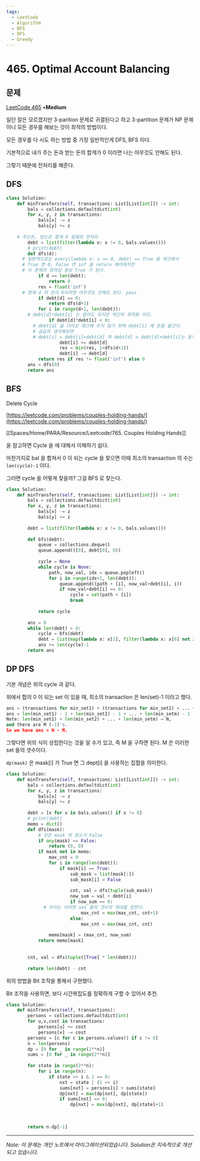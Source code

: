 ```yaml
---
tags:
  - LeetCode
  - Algorithm
  - BFS
  - DFS
  - Greedy
---
```


# 465. Optimal Account Balancing

## 문제

[LeetCode 465](https://leetcode.com/problems/optimal-account-balancing/) •**Medium**

일단 잘은 모르겠지만 3-parition 문제로 귀결된다고 하고 3-partition 문제가 NP 문제이니 모든 경우를 해보는 것이 최적의 방법이다.

모든 경우를 다 시도 하는 방법 중 가장 일반적인게 DFS, BFS 이다.

기본적으로 내가 주는 돈과 받는 돈의 합계가 0 이라면 나는 아무것도 안해도 된다.

그렇기 때문에 전처리를 해준다.

## DFS

```python
class Solution:
    def minTransfers(self, transactions: List[List[int]]) -> int:
        bals = collections.defaultdict(int)
        for x, y, z in transactions:
            bals[x] -= z
            bals[y] += z
        
    # 주는돈, 받는돈 합계 0 일때의 전처리
        debt = list(filter(lambda x: x != 0, bals.values()))
        # print(debt) 
        def dfs(d):
      # 일반적으로는 every(lambda x: x == 0, debt) == True 을 체크해서 
      # True 면 0, False 면 inf 을 return 해야하지만
      # 이 문제의 정의상 항상 True 가 된다. 
            if d == len(debt):
                return 0
            res = float('inf')
      # 현재 d 의 돈이 0이라면 아무것도 안해도 된다. pass
            if debt[d] == 0:
                return dfs(d+1)
            for i in range(d+1, len(debt)):
        # debt[d]*debt[i] 는 없어도 되지만 약간의 최적화 이다.
                if debt[d]*debt[i] < 0:
          # debt[d] 을 더이상 체크해 주지 않기 위해 debt[i] 에 돈을 옮긴다.
          # 곰곰히 생각해보면 
          # debt[i] = debt[i]+debt[d] 와 debt[d] = debt[d]+debt[i]는 동치이다.
                    debt[i] += debt[d]
                    res = min(res, 1+dfs(d+1))
                    debt[i] -= debt[d]
            return res if res != float('inf') else 0
        ans = dfs(0)
        return ans
```

## BFS

Delete Cycle

[https://leetcode.com/problems/couples-holding-hands/](https://leetcode.com/problems/couples-holding-hands/)

[[Spaces/Home/PARA/Resource/Leetcode/765. Couples Holding Hands]]

을 참고하면 Cycle 을 에 대해서 이해하기 쉽다.

마찬가지로 bal 을 합쳐서 0 이 되는 cycle 을 찾으면 이때 최소의 transaction 의 수는 `len(cycle)-1` 이다.

그러면 cycle 을 어떻게 찾을까? 그걸 BFS 로 찾는다.

```python
class Solution:
    def minTransfers(self, transactions: List[List[int]]) -> int:
        bals = collections.defaultdict(int)
        for x, y, z in transactions:
            bals[x] -= z
            bals[y] += z
        
        debt = list(filter(lambda x: x != 0, bals.values()))
        
        def bfs(debt):
            queue = collections.deque()
            queue.append(([0], debt[0], 0))
            
            cycle = None
            while cycle is None:
                path, now_val, idx = queue.popleft()
                for i in range(idx+1, len(debt)):
                    queue.append((path + [i], now_val+debt[i], i))
                    if now_val+debt[i] == 0:
                        cycle = set(path + [i])
                        break
            
            return cycle
        
        ans = 0
        while len(debt) > 0:
            cycle = bfs(debt)
            debt = list(map(lambda x: x[1], filter(lambda x: x[0] not in cycle, enumerate(debt))))
            ans += len(cycle)-1
        return ans
```

## DP DFS

기본 개념은 위의 cycle 과 같다.

위에서 합의 0 이 되는 set 이 있을 때, 최소의 transaction 은 len(set)-1 이라고 했다.

```python
ans = (transactions for min_set1) + (transactions for min_set2) + ... + (transactions for min_setm)
ans = len(min_set1) - 1 + len(min_set2) - 1 + ... + len(min_setm) - 1
Note: len(min_set1) + len(min_set2) + ... + len(min_setm) = N,
and there are M (-1)'s.
So we have ans = N - M.
```

그렇다면 위의 식이 성립한다는 것을 알 수가 있고, 즉 M 을 구하면 된다. M 은 이러한 set 들의 갯수이다.

`dp(mask)` 은 mask[i] 가 True 면 그 dept[i] 을 사용하는 집합을 의미한다.

```python
class Solution:
    def minTransfers(self, transactions: List[List[int]]) -> int:
        bals = collections.defaultdict(int)
        for x, y, z in transactions:
            bals[x] -= z
            bals[y] += z
        
        debt = [x for x in bals.values() if x != 0]
        # print(debt)
        memo = dict()
        def dfs(mask):
            # 모든 mask 의 원소가 False
            if any(mask) == False:
                return (0, 0)
            if mask not in memo:
                max_cnt = 0
                for i in range(len(debt)):
                    if mask[i] == True:
                        sub_mask = list(mask[:])
                        sub_mask[i] = False
                        
                        cnt, val = dfs(tuple(sub_mask))
                        now_sum = val + debt[i]
                        if now_sum == 0:
              # 우리는 이러한 set 들의 갯수의 최대을 원한다. 
                            max_cnt = max(max_cnt, cnt+1)
                        else:
                            max_cnt = max(max_cnt, cnt)
                        
                memo[mask] = (max_cnt, now_sum)
            return memo[mask]
        
        
        cnt, val = dfs(tuple([True] * len(debt)))
        
        return len(debt) - cnt
```

위의 방법을 Bit 조작을 통해서 구현했다.

Bit 조작을 사용하면, 보다 시간복잡도를 정확하게 구할 수 있어서 추천.

```python
class Solution:
    def minTransfers(self, transactions):
        persons = collections.defaultdict(int)
        for u,v,cost in transactions:
            persons[u] += cost
            persons[v] -= cost
        persons = [c for c in persons.values() if c != 0]
        n = len(persons)
        dp = [0 for _ in range(2**n)]
        sums = [0 for _ in range(2**n)]
        
        for state in range(2**n):
            for i in range(n):
                if state >> i & 1 == 0:
                    nxt = state | (1 << i)
                    sums[nxt] = persons[i] + sums[state]
                    dp[nxt] = max(dp[nxt], dp[state])
                    if sums[nxt] == 0:
                        dp[nxt] = max(dp[nxt], dp[state]+1)
                    
                        
        
        return n-dp[-1]
```

---

*Note: 이 문제는 개인 노트에서 마이그레이션되었습니다. Solution은 지속적으로 개선되고 있습니다.*
